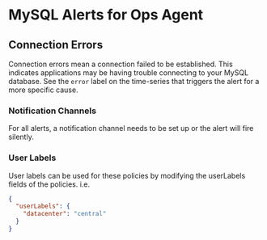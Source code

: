 # MySQL Alerts for Ops Agent

## Connection Errors
Connection errors mean a connection failed to be established. This indicates applications may be having trouble connecting to your MySQL database. See the `error` label on the time-series that triggers the alert for a more specific cause.

### Notification Channels
For all alerts, a notification channel needs to be set up or the alert will fire silently.

### User Labels
User labels can be used for these policies by modifying the userLabels fields of the policies. i.e.

```json
{ 
  "userLabels": {
    "datacenter": "central"
  }
}
```

